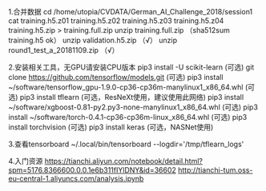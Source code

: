 1.合并数据
cd /home/utopia/CVDATA/German_AI_Challenge_2018/session1
cat training.h5.z01 training.h5.z02 training.h5.z03 training.h5.z04 training.h5.zip > training.full.zip
unzip training.full.zip （sha512sum training.h5 ok）
unzip validation.h5.zip （√）
unzip round1_test_a_20181109.zip （√）

2.安装相关工具，无GPU请安装CPU版本
pip3 install -U scikit-learn (可选)
git clone https://github.com/tensorflow/models.git (可选)
pip3 install ~/software/tensorflow_gpu-1.9.0-cp36-cp36m-manylinux1_x86_64.whl (可选)
pip3 install tflearn (可选，ResNeXt使用，建议使用此网络)
pip3 install ~/software/xgboost-0.81-py2.py3-none-manylinux1_x86_64.whl (可选)
pip3 install ~/software/torch-0.4.1-cp36-cp36m-linux_x86_64.whl (可选)
pip3 install torchvision (可选)
pip3 install keras (可选，NASNet使用)

3.查看tensorboard
~/.local/bin/tensorboard --logdir='/tmp/tflearn_logs'

4.入门资源
https://tianchi.aliyun.com/notebook/detail.html?spm=5176.8366600.0.0.1e6b311fIYlDNY&id=36602
http://tianchi-tum.oss-eu-central-1.aliyuncs.com/analysis.ipynb
